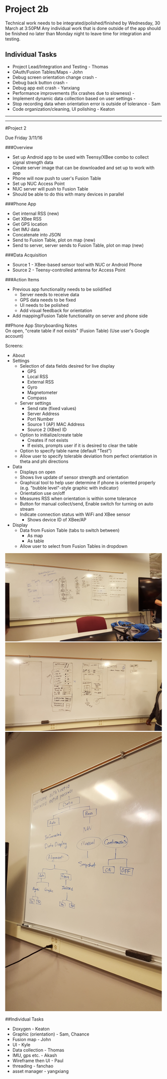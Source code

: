 # Project 2b  
Technical work needs to be integrated/polished/finished by Wednesday, 30 March at 3:50PM
Any individual work that is done outside of the app should be finished no later than Monday night to leave time for integration and testing.

## Individual Tasks
* Project Lead/Integration and Testing - Thomas
* OAuth/Fusion Tables/Maps - John
* Debug screen orientation change crash - 
* Debug back button crash -
* Debug app exit crash - Yanxiang
* Performance improvements (fix crashes due to slowness) -
* Implement dynamic data collection based on user settings -
* Stop recording data when orientation error is outside of tolerance - Sam
* Code organization/cleaning, UI polishing - Keaton

-----------------------------------------------------
-----------------------------------------------------


#Project 2  

Due Friday 3/11/16

###Overview  
* Set up Android app to be used with Teensy/XBee combo to collect signal strength data
* Create server image that can be downloaded and set up to work with app
* Phone will now push to user's Fusion Table
* Set up NUC Access Point
* NUC server will push to Fusion Table
* Should be able to do this with many devices in parallel

###Phone App  
* Get internal RSS (new)  
* Get XBee RSS  
* Get GPS location  
* Get IMU data  
* Concatenate into JSON  
* Send to Fusion Table, plot on map (new)  
* Send to server, server sends to Fusion Table, plot on map (new)  

###Data Acquisition  
* Source 1 - XBee-based sensor tool with NUC or Android Phone  
* Source 2 - Teensy-controlled antenna for Access Point  

###Action Items  
* Previous app functionality needs to be solidified  
    * Server needs to receive data  
    * GPS data needs to be fixed  
    * UI needs to be polished  
    * Add visual feedback for orientation  
* Add mapping/Fusion Table functionality on server and phone side  

##Phone App Storyboarding Notes  
On open, "create table if not exists" (Fusion Table) (Use user's Google account)  

Screens:
* About
* Settings
    * Selection of data fields desired for live display
        * GPS
        * Local RSS
        * External RSS
        * Gyro
        * Magnetometer
        * Compass
    * Server settings
        * Send rate (fixed values)
        * Server Address
        * Port Number
        * Source 1 (AP) MAC Address
        * Source 2 (XBee) ID
    * Option to initialize/create table
        * Creates if not exists
        * If exists, prompts user if it is desired to clear the table
    * Option to specify table name (default "Test")
    * Allow user to specify tolerable deviation from perfect orientation in theta and phi directions
* Data
    * Displays on open
    * Shows live update of sensor strength and orientation
    * Graphical tool to help user determine if phone is oriented properly (e.g. "bubble level"-style graphic with indicator)
    * Orientation use on/off
    * Measures RSS when orientation is within some tolerance
    * Button for manual collect/send, Enable switch for turning on auto stream
    * Indicate connection status with WiFi and XBee sensor
        * Shows device ID of XBee/AP
* Display
    * Data from Fusion Table (tabs to switch between)
        * As map
        * As table
    * Allow user to select from Fusion Tables in dropdown

![project2photo1](https://github.com/CourseReps/ECEN489-Spring2016/blob/master/Students/keabro/project2/20160304_150621.jpg)
![project2photo2](https://github.com/CourseReps/ECEN489-Spring2016/blob/master/Students/keabro/project2/20160304_154712.jpg)
![project2photo3](https://github.com/CourseReps/ECEN489-Spring2016/blob/master/Students/keabro/project2/20160304_160047.jpg)

##Individual Tasks  
* Doxygen - Keaton
* Graphic (orientation) - Sam, Chaance
* Fusion map - John
* UI - Kyle
* Data collection - Thomas
* IMU, gps etc. - Akash
* Wireframe then UI - Paul
* threading - fanchao
* asset manager - yangxiang
